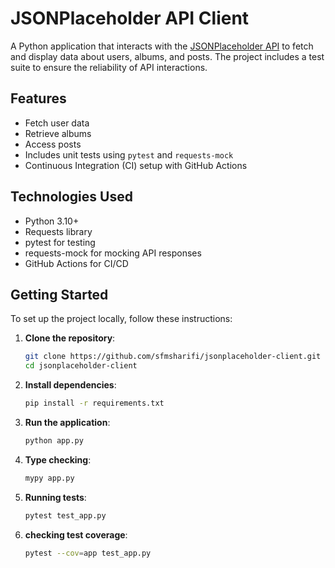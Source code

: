 # JSONPlaceholder API Client

A Python application that interacts with the [JSONPlaceholder API](https://jsonplaceholder.typicode.com/) to fetch and display data about users, albums, and posts. The project includes a test suite to ensure the reliability of API interactions.

## Features
- Fetch user data
- Retrieve albums
- Access posts
- Includes unit tests using `pytest` and `requests-mock`
- Continuous Integration (CI) setup with GitHub Actions

## Technologies Used
- Python 3.10+
- Requests library
- pytest for testing
- requests-mock for mocking API responses
- GitHub Actions for CI/CD

## Getting Started

To set up the project locally, follow these instructions:

1. **Clone the repository**:
   ```bash
   git clone https://github.com/sfmsharifi/jsonplaceholder-client.git
   cd jsonplaceholder-client
   
2. **Install dependencies**:
   ```bash
   pip install -r requirements.txt
   
4. **Run the application**:
   ```bash
   python app.py
   
5. **Type checking**:
   ```bash
   mypy app.py
   
6. **Running tests**:
   ```bash
   pytest test_app.py
   
6. **checking test coverage**:
   ```bash
   pytest --cov=app test_app.py
